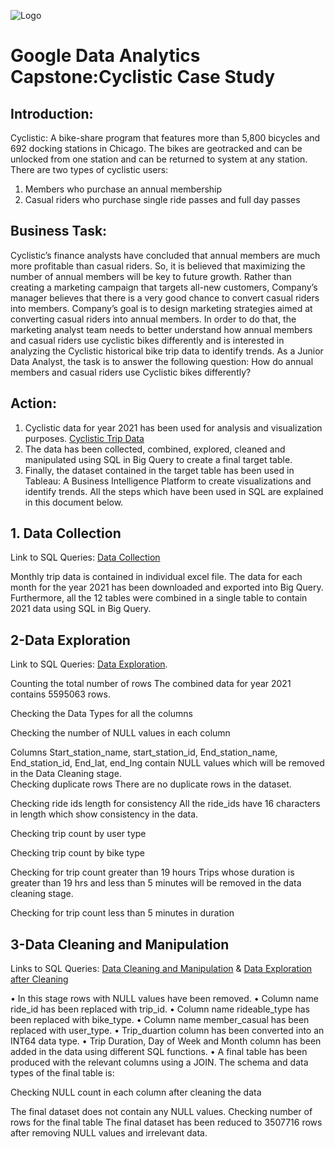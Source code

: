 

![Logo](https://github.com/user-attachments/assets/3dece03a-fce2-453e-9e9b-d143caadc0b0)




# Google Data Analytics Capstone:Cyclistic Case Study 

## Introduction:
Cyclistic: A bike-share program that features more than 5,800 bicycles and 692 docking stations in Chicago.
The bikes are geotracked and can be unlocked from one station and can be returned to system at any station.
There are two types of cyclistic users: 
1.	Members who purchase an annual membership
2.	Casual riders who purchase single ride passes and full day passes

## Business Task:
Cyclistic’s finance analysts have concluded that annual members are much more profitable than casual riders. So, it is believed that maximizing the number of annual members will be key to future growth. Rather than creating a marketing campaign that targets all-new customers, Company’s manager believes that there is a very good chance to convert casual riders into members.
Company’s goal is to design marketing strategies aimed at converting casual riders into annual members. In order to do that, the marketing analyst team needs to better understand how annual members and casual riders use cyclistic bikes differently and is interested in analyzing the Cyclistic historical bike trip data to identify trends.
As a Junior Data Analyst, the task is to answer the following question:
How do annual members and casual riders use Cyclistic bikes differently?

## Action:
1.	Cyclistic data for year 2021 has been used for analysis and visualization purposes. [Cyclistic Trip Data](https://divvy-tripdata.s3.amazonaws.com/index.html)
2.	The data has been collected, combined, explored, cleaned and manipulated using SQL in Big Query to create a final target table.
3.	Finally, the dataset contained in the target table has been used in Tableau: A Business Intelligence Platform to create visualizations and identify trends.
All the steps which have been used in SQL are explained in this document below.

## 1.	Data Collection
Link to SQL Queries: [Data Collection](https://github.com/danishnawaz-BI/Google-Data-Analytics-Cyclistic-Case-Study/blob/1272e893e25114353b57f69a8172fe8311208d11/1-Data%20Collection.sql)

Monthly trip data is contained in individual excel file. The data for each month for the year 2021 has been downloaded and exported into Big Query. Furthermore, all the 12 tables were combined in a single table to contain 2021 data using SQL in Big Query.

## 2-Data Exploration 
Link to SQL Queries: [Data Exploration](https://github.com/danishnawaz-BI/Google-Data-Analytics-Cyclistic-Case-Study/blob/1272e893e25114353b57f69a8172fe8311208d11/2-Data%20Exploration.sql).

Counting the total number of rows
The combined data for year 2021 contains 5595063 rows.
 
Checking the Data Types for all the columns
 
Checking the number of NULL values in each column
 
Columns Start_station_name, start_station_id, End_station_name, End_station_id, End_lat, end_lng contain NULL values which will be removed in the Data Cleaning stage.         
Checking duplicate rows
There are no duplicate rows in the dataset.
 


Checking ride ids length for consistency 
All the ride_ids have 16 characters in length which show consistency in the data.
 
Checking trip count by user type
 
Checking trip count by bike type
 
Checking for trip count greater than 19 hours
Trips whose duration is greater than 19 hrs and less than 5 minutes will be removed in the data cleaning stage.
 
Checking for trip count less than 5 minutes in duration
 









## 3-Data Cleaning and Manipulation 
Links to SQL Queries: [Data Cleaning and Manipulation](https://github.com/danishnawaz-BI/Google-Data-Analytics-Cyclistic-Case-Study/blob/1272e893e25114353b57f69a8172fe8311208d11/3-Data%20Cleaning%20%26%20Manipulation.sql) & 
[Data Exploration after Cleaning](https://github.com/danishnawaz-BI/Google-Data-Analytics-Cyclistic-Case-Study/blob/1272e893e25114353b57f69a8172fe8311208d11/4-Data%20Exploration%20after%20cleaning.sql)

•	In this stage rows with NULL values have been removed.
•	Column name ride_id has been replaced with trip_id.
•	Column name rideable_type has been replaced with bike_type.
•	Column name member_casual has been replaced with user_type.
•	Trip_duartion column has been converted into an INT64 data type.
•	Trip Duration, Day of Week and Month column has been added in the data using different SQL functions.
•	A final table has been produced with the relevant columns using a JOIN.
The schema and data types of the final table is:
  
Checking NULL count in each column after cleaning the data
 
The final dataset does not contain any NULL values.
Checking number of rows for the final table
The final dataset has been reduced to 3507716 rows after removing NULL values and irrelevant data.
 





